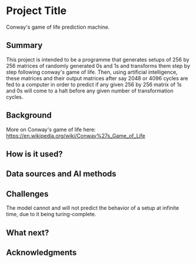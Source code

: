 # Project Title

Conway's game of life prediction machine.

## Summary

This project is intended to be a programme that generates setups of 256 by 256 matrices of randomly generated 0s and 1s and transforms them step by step following conway's game of life. Then, using artificial intelligence, these matrices and their output matrices after say 2048 or 4096 cycles are fed to a computer in order to predict if any given 256 by 256 matrix of 1s and 0s will come to a halt before any given number of transformation cycles.


## Background

More on Conway's game of life here:
https://en.wikipedia.org/wiki/Conway%27s_Game_of_Life 


## How is it used?


## Data sources and AI methods

## Challenges

The model cannot and will not predict the behavior of a setup at infinite time, due to it being turing-complete.

## What next?

## Acknowledgments
